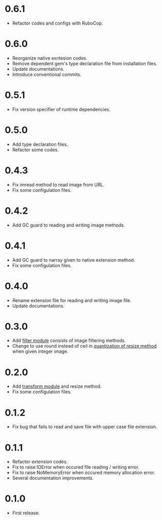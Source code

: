 # 0.6.1

- Refactor codes and configs with RuboCop.

# 0.6.0
- Reorganize native exntesion codes.
- Remove dependent gem's type declaration file from installation files.
- Update documentations.
- Introduce conventional commits.

# 0.5.1
- Fix version specifier of runtime dependencies.

# 0.5.0
- Add type declaration files.
- Refactor some codes.

# 0.4.3
- Fix imread method to read image from URL.
- Fix some configulation files.

# 0.4.2
- Add GC guard to reading and writing image methods.

# 0.4.1
- Add GC guard to narray given to native extension method.
- Fix some configulation files.

# 0.4.0
- Rename extension file for reading and writing image file.
- Update documentations.

# 0.3.0
- Add [filter module](https://yoshoku.github.io/magro/doc/Magro/Filter.html) consists of image filtering methods.
- Change to use round instead of ceil in [quantization of resize method](https://github.com/yoshoku/magro/commit/1b3308ddfb98a650889483af3cd2045aaf6b8837) when given integer image.

# 0.2.0
- Add [transform module](https://yoshoku.github.io/magro/doc/Magro/Transform.html) and resize method.
- Fix some configulation files.

# 0.1.2
- Fix bug that fails to read and save file with upper case file extension.

# 0.1.1
- Refactor extension codes.
- Fix to raise IOError when occured file reading / writing error.
- Fix to raise NoMemoryError when occured memory allocation error.
- Several documentation improvements.

# 0.1.0
- First release.
